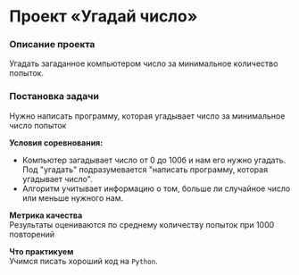 # Проект  «Угадай число»

### Описание проекта
Угадать загаданное компьютером число за минимальное количество попыток. 

### Постановка задачи
Нужно написать программу, которая угадывает число за минимальное число попыток

**Условия соревнования:**  
- Компьютер загадывает число от 0 до 100б и нам его нужно угадать. Под "угадать" подразумевается "написать программу, которая угадывает число".
- Алгоритм учитывает информацию о том, больше ли случайное число или меньше нужного нам.

**Метрика качества**  
Результаты оцениваются по среднему количеству попыток при 1000 повторений

**Что практикуем**  
Учимся писать хороший код на `Python`.
